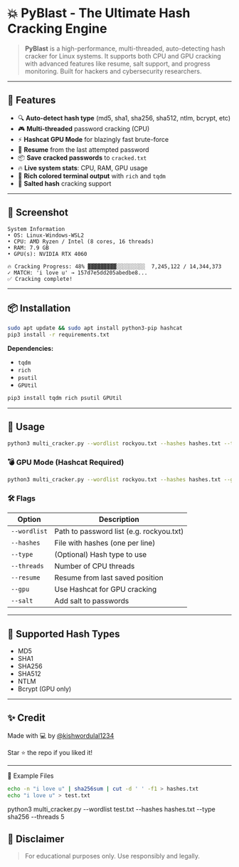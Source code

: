 # 💥 PyBlast - The Ultimate Hash Cracking Engine

&#x20;&#x20;

> **PyBlast** is a high-performance, multi-threaded, auto-detecting hash cracker for Linux systems. It supports both CPU and GPU cracking with advanced features like resume, salt support, and progress monitoring. Built for hackers and cybersecurity researchers.

---

## 🚀 Features

- 🔍 **Auto-detect hash type** (md5, sha1, sha256, sha512, ntlm, bcrypt, etc)
- 🎮 **Multi-threaded** password cracking (CPU)
- ⚡ **Hashcat GPU Mode** for blazingly fast brute-force
- 🧠 **Resume** from the last attempted password
- 📦 **Save cracked passwords** to `cracked.txt`
- 🔥 **Live system stats**: CPU, RAM, GPU usage
- 🌈 **Rich colored terminal output** with `rich` and `tqdm`
- 🧂 **Salted hash** cracking support

---

## 📸 Screenshot

```
System Information
• OS: Linux-Windows-WSL2
• CPU: AMD Ryzen / Intel (8 cores, 16 threads)
• RAM: 7.9 GB
• GPU(s): NVIDIA RTX 4060

🔥 Cracking Progress: 48% ▓▓▓▓▓▓▓▓▓░░░░░░░░░  7,245,122 / 14,344,373
✓ MATCH: 'i love u' → 157d7e5dd205abedbe8...
✅ Cracking complete!
```

---

## 📦 Installation

```bash
sudo apt update && sudo apt install python3-pip hashcat
pip3 install -r requirements.txt
```

**Dependencies:**

- `tqdm`
- `rich`
- `psutil`
- `GPUtil`

```bash
pip3 install tqdm rich psutil GPUtil
```

---

## 🧠 Usage

```bash
python3 multi_cracker.py --wordlist rockyou.txt --hashes hashes.txt --threads 20 --type sha256
```

### 💣 GPU Mode (Hashcat Required)

```bash
python3 multi_cracker.py --wordlist rockyou.txt --hashes hashes.txt --gpu
```

### 🛠 Flags

| Option       | Description                              |
| ------------ | ---------------------------------------- |
| `--wordlist` | Path to password list (e.g. rockyou.txt) |
| `--hashes`   | File with hashes (one per line)          |
| `--type`     | (Optional) Hash type to use              |
| `--threads`  | Number of CPU threads                    |
| `--resume`   | Resume from last saved position          |
| `--gpu`      | Use Hashcat for GPU cracking             |
| `--salt`     | Add salt to passwords                    |

---

## 🧪 Supported Hash Types

- MD5
- SHA1
- SHA256
- SHA512
- NTLM
- Bcrypt (GPU only)

---

## ✨ Credit

Made with 💻 by [@kishwordulal1234](https://github.com/kishwordulal1234)

Star ⭐ the repo if you liked it!

---

📁 Example Files
```bash
echo -n "i love u" | sha256sum | cut -d ' ' -f1 > hashes.txt
echo "i love u" > test.txt
```

python3 multi_cracker.py --wordlist test.txt --hashes hashes.txt --type sha256 --threads 5

## 🔐 Disclaimer

> For educational purposes only. Use responsibly and legally.

